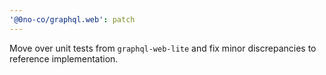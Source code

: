```yaml
---
'@0no-co/graphql.web': patch
---
```


Move over unit tests from `graphql-web-lite` and fix minor discrepancies to reference implementation.
